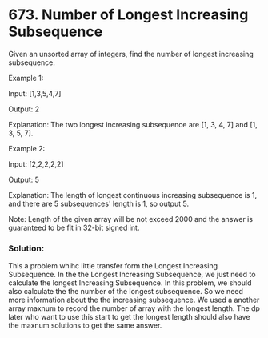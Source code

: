 #  673. Number of Longest Increasing Subsequence

Given an unsorted array of integers, find the number of longest increasing subsequence.

Example 1:

Input: [1,3,5,4,7]

Output: 2

Explanation: The two longest increasing subsequence are [1, 3, 4, 7] and [1, 3, 5, 7].

Example 2:

Input: [2,2,2,2,2]

Output: 5

Explanation: The length of longest continuous increasing subsequence is 1, and there are 5 subsequences' length is 1, so output 5.

Note: Length of the given array will be not exceed 2000 and the answer is guaranteed to be fit in 32-bit signed int.

### Solution:

This a problem whihc little transfer form the Longest Increasing Subsequence. In the the Longest Increasing Subsequence, we just need to calculate the longest Increasing Subsequence. In this problem, we should also calculate the the number of the longest subsequence. So we need more information about the the increasing subsequence. We used a another array maxnum to record the number of array with the longest length. The dp later who want to use this start to get the longest length should also have the maxnum solutions to get the same answer.
